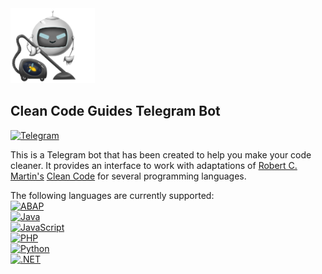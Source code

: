 <img src="https://github.com/victorizbitskiy/CleanCodeGuidesBot/blob/main/docs/img/logo.png" height="120px"/>

## Clean Code Guides Telegram Bot

[![Telegram](https://img.shields.io/badge/Telegram-@CleanCodeGuidesBot-27A03E?style=flat&logo=telegram)](https://t.me/CleanCodeGuidesBot)

This is a Telegram bot that has been created to help you make your code cleaner.
It provides an interface to work with adaptations of [Robert C. Martin's](https://github.com/unclebob) [Clean Code](https://www.amazon.com/Clean-Code-Handbook-Software-Craftsmanship/dp/0132350882) for several programming languages.  
 
The following languages are currently supported:  
[![ABAP](https://img.shields.io/badge/ABAP-485361?style=flat-square&logo=sap)](https://help.sap.com/doc/abapdocu_752_index_htm/7.52/en-us/abenabap_overview.htm)   
[![Java](https://img.shields.io/badge/Java-B17429?style=flat-square&logo=java&logoColor=black)](https://www.java.com/ru/)  
[![JavaScript](https://img.shields.io/badge/JavaScript-F7DF1E?style=flat-square&logo=javascript&logoColor=black)](https://developer.mozilla.org/ru/docs/Web/JavaScript)  
[![PHP](https://img.shields.io/badge/PHP-8892BF?style=flat-square&logo=php&logoColor=black)](https://www.php.net/)  
[![Python](https://img.shields.io/badge/Python-FFDE56?style=flat-square&logo=python&logoColor=3B83BD)](https://www.python.org)   
[![.NET](https://img.shields.io/badge/.NET-6C4675?style=flat-square&logo=.NET&logoColor=white)](https://dotnet.microsoft.com/en-us)
